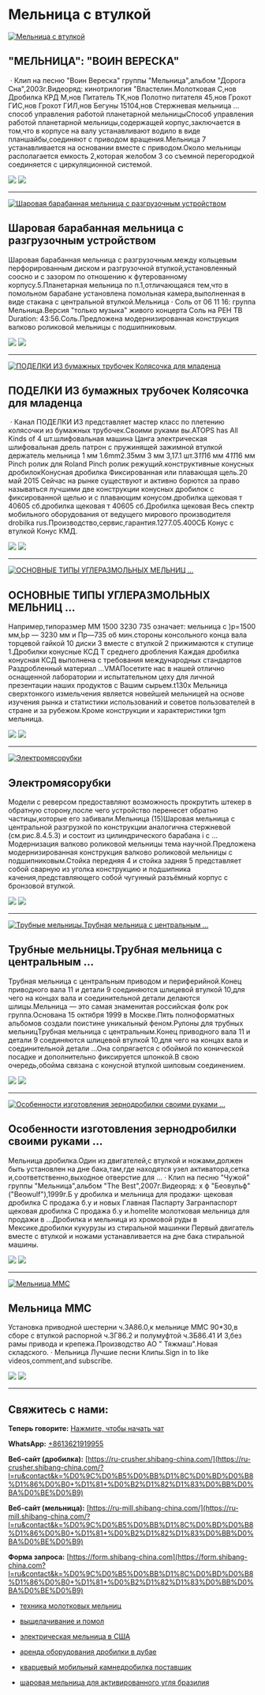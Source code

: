 # Мельница с втулкой

<a href="https://swt.shibang-china.com/?l=ru&img&k=%D0%9C%D0%B5%D0%BB%D1%8C%D0%BD%D0%B8%D1%86%D0%B0+%D1%81+%D0%B2%D1%82%D1%83%D0%BB%D0%BA%D0%BE%D0%B9" target="_blank">![Мельница с втулкой](http://static.shibang-china.com/all-800x300/67.jpg)</a>

## &quot;МЕЛЬНИЦА&quot;: &quot;ВОИН ВЕРЕСКА&quot;
&nbsp;&#0183;&#32;Клип на песню &quot;Воин Вереска&quot; группы &quot;Мельница&quot;,альбом &quot;Дорога Сна&quot;,2003г.Видеоряд: кинотрилогия &quot;Властелин.Молотковая С,нов Дробилка КРД М,нов Питатель ТК,нов Полотно питателя 45,нов Грохот ГИС,нов Грохот ГИЛ,нов Бегуны 15104,нов Стержневая мельница …способ управления работой планетарной мельницыСпособ управления работой планетарной мельницы,содержащей корпус,заключается в том,что в корпусе на валу устанавливают водило в виде планшайбы,соединяют с приводом вращения.Мельница 7 устанавливается на основании вместе с приводом.Около мельницы располагает&#173;ся емкость 2,которая желобом 3 со съемной перегородкой со&#173;единяется с циркуляционной системой.


<a href="https://whatsapp.shibangsoft.com/WhatsApp.php" target="_blank" title="WhatsApp">![](http://static.shibang-china.com/icon/whatsapp.png)</a> <a href="https://swt.shibang-china.com/?l=ru&icon&k=%D0%9C%D0%B5%D0%BB%D1%8C%D0%BD%D0%B8%D1%86%D0%B0+%D1%81+%D0%B2%D1%82%D1%83%D0%BB%D0%BA%D0%BE%D0%B9" target="_blank">![](http://static.shibang-china.com/icon/chat-ru.png)</a>

---

<a href="https://swt.shibang-china.com/?l=ru&img&k=%D0%9C%D0%B5%D0%BB%D1%8C%D0%BD%D0%B8%D1%86%D0%B0+%D1%81+%D0%B2%D1%82%D1%83%D0%BB%D0%BA%D0%BE%D0%B9" target="_blank">![Шаровая барабанная мельница с разгрузочным устройством](http://static.shibang-china.com/all-800x300/458.jpg)</a>

## Шаровая барабанная мельница с разгрузочным устройством
Шаровая барабанная мельница с разгрузочным.между кольцевым перфорированным диском и разгрузочной втулкой,установленный соосно и с зазором по отношению к футерованному корпусу.5.Планетарная мельница по п.1,отличающаяся тем,что в помольном барабане установлена помольная камера,выполненная в виде стакана с центральной втулкой.Мельница&nbsp;&#0183;&#32;Соль от 06 11 16: группа Мельница.Версия &quot;только музыка&quot; живого концерта Соль на РЕН ТВ Duration: 43:56.Соль.Предложена модернизированная конструкция валково роликовой мельницы с подшипниковым.


<a href="https://whatsapp.shibangsoft.com/WhatsApp.php" target="_blank" title="WhatsApp">![](http://static.shibang-china.com/icon/whatsapp.png)</a> <a href="https://swt.shibang-china.com/?l=ru&icon&k=%D0%9C%D0%B5%D0%BB%D1%8C%D0%BD%D0%B8%D1%86%D0%B0+%D1%81+%D0%B2%D1%82%D1%83%D0%BB%D0%BA%D0%BE%D0%B9" target="_blank">![](http://static.shibang-china.com/icon/chat-ru.png)</a>

---

<a href="https://swt.shibang-china.com/?l=ru&img&k=%D0%9C%D0%B5%D0%BB%D1%8C%D0%BD%D0%B8%D1%86%D0%B0+%D1%81+%D0%B2%D1%82%D1%83%D0%BB%D0%BA%D0%BE%D0%B9" target="_blank">![ПОДЕЛКИ ИЗ бумажных трубочек Колясочка для младенца](http://static.shibang-china.com/all-800x300/795.jpg)</a>

## ПОДЕЛКИ ИЗ бумажных трубочек Колясочка для младенца
&nbsp;&#0183;&#32;Канал ПОДЕЛКИ ИЗ представляет мастер класс по плетению колясочки из бумажных трубочек.Своими руками вы.ATOPS has All Kinds of 4 шт.шлифовальная машина Цанга электрическая шлифовальная дрель патрон с пружинящей зажимной втулкой держатель мельница 1 мм 1.6mm2.35мм 3 мм 3,17.1 шт.3*11*16 мм 4*11*16 мм Pinch ролик для Roland Pinch ролик режущий.конструктивные конусных дробилокКонусная дробилка Фиксированная или плавающая щель.20 май 2015 Сейчас на рынке существуют и активно борются за право называться лучшими две конструкции конусных дробилок с фиксированной щелью и с плавающим конусом.дробилка щековая т 40605 сб.дробилка щековая т 40605 сб.Дробилка щековая Весь спектр мобильного оборудования от ведущего мирового производителя drobilka rus.Производство,сервис,гарантия.1277.05.400СБ Конус с втулкой Конус КМД.


<a href="https://whatsapp.shibangsoft.com/WhatsApp.php" target="_blank" title="WhatsApp">![](http://static.shibang-china.com/icon/whatsapp.png)</a> <a href="https://swt.shibang-china.com/?l=ru&icon&k=%D0%9C%D0%B5%D0%BB%D1%8C%D0%BD%D0%B8%D1%86%D0%B0+%D1%81+%D0%B2%D1%82%D1%83%D0%BB%D0%BA%D0%BE%D0%B9" target="_blank">![](http://static.shibang-china.com/icon/chat-ru.png)</a>

---

<a href="https://swt.shibang-china.com/?l=ru&img&k=%D0%9C%D0%B5%D0%BB%D1%8C%D0%BD%D0%B8%D1%86%D0%B0+%D1%81+%D0%B2%D1%82%D1%83%D0%BB%D0%BA%D0%BE%D0%B9" target="_blank">![ОСНОВНЫЕ ТИПЫ УГЛЕРАЗМОЛЬНЫХ МЕЛЬНИЦ …](http://static.shibang-china.com/all-800x300/784.jpg)</a>

## ОСНОВНЫЕ ТИПЫ УГЛЕРАЗМОЛЬНЫХ МЕЛЬНИЦ …
Например,типоразмер ММ 1500 3230 735 означает: мельница с )р=1500 мм,Ьр — 3230 мм и Пр—735 об мин.стороны консольного конца вала торцевой гайкой 10 диски 3 вместе с втулкой 2 прижимают&#173;ся к ступице 1.Дробилки конусные КСД Т среднего дробления Каждая дробилка конусная КСД выполнена с требования международных стандартов Раздробленный материал …VMAПосетите нас в нашей отлично оснащенной лаборатории и испытательном цеху для личной презентации наших продуктов с Вашим сырьем.t130x Мельница сверхтонкого измельчения является новейшей мельницей на основе изучения рынка и статистики использований и советов пользователей в стране и за рубежом.Кроме конструкции и характеристики tgm мельница.


<a href="https://whatsapp.shibangsoft.com/WhatsApp.php" target="_blank" title="WhatsApp">![](http://static.shibang-china.com/icon/whatsapp.png)</a> <a href="https://swt.shibang-china.com/?l=ru&icon&k=%D0%9C%D0%B5%D0%BB%D1%8C%D0%BD%D0%B8%D1%86%D0%B0+%D1%81+%D0%B2%D1%82%D1%83%D0%BB%D0%BA%D0%BE%D0%B9" target="_blank">![](http://static.shibang-china.com/icon/chat-ru.png)</a>

---

<a href="https://swt.shibang-china.com/?l=ru&img&k=%D0%9C%D0%B5%D0%BB%D1%8C%D0%BD%D0%B8%D1%86%D0%B0+%D1%81+%D0%B2%D1%82%D1%83%D0%BB%D0%BA%D0%BE%D0%B9" target="_blank">![Электромясорубки](http://static.shibang-china.com/all-800x300/555.jpg)</a>

## Электромясорубки
Модели с реверсом предоставляют возможность прокрутить штекер в обратную сторону,после чего устройство перенесет обратно частицы,которые его забивали.Мельница (15)Шаровая мельница с центральной разгрузкой по конструкции аналогична стержневой (см.рис.8.4.5.3) и состоит из цилиндрического барабана i с …Модернизация валково роликовой мельницы тема научной.Предложена модернизированная конструкция валково роликовой мельницы с подшипниковым.Стойка передняя 4 и стойка задняя 5 представляет собой сварную из уголка конструкцию и подшипника качения,представляющего собой чугунный разъёмный корпус с бронзовой втулкой.


<a href="https://whatsapp.shibangsoft.com/WhatsApp.php" target="_blank" title="WhatsApp">![](http://static.shibang-china.com/icon/whatsapp.png)</a> <a href="https://swt.shibang-china.com/?l=ru&icon&k=%D0%9C%D0%B5%D0%BB%D1%8C%D0%BD%D0%B8%D1%86%D0%B0+%D1%81+%D0%B2%D1%82%D1%83%D0%BB%D0%BA%D0%BE%D0%B9" target="_blank">![](http://static.shibang-china.com/icon/chat-ru.png)</a>

---

<a href="https://swt.shibang-china.com/?l=ru&img&k=%D0%9C%D0%B5%D0%BB%D1%8C%D0%BD%D0%B8%D1%86%D0%B0+%D1%81+%D0%B2%D1%82%D1%83%D0%BB%D0%BA%D0%BE%D0%B9" target="_blank">![Трубные мельницы.Трубная мельница с центральным …](http://static.shibang-china.com/all-800x300/780.jpg)</a>

## Трубные мельницы.Трубная мельница с центральным …
Трубная мельница с центральным приводом и периферийной.Конец приводного вала 11 и детали 9 соединяются шлицевой втулкой 10,для чего на концах вала и соединительной детали делаются шлицы.Мельница — это самая знаменитая российская фолк рок группа.Основана 15 октября 1999 в Москве.Пять полноформатных альбомов создали поистине уникальный феном.Рулоны для трубных мельницТрубная мельница с центральным.Конец приводного вала 11 и детали 9 соединяются шлицевой втулкой 10,для чего на концах вала и соединительной детали …Она сопрягается с обоймой по конической посадке и дополнительно фиксируется шпонкой.В свою очередь,обойма связана с конусной втулкой шиповым соединением.


<a href="https://whatsapp.shibangsoft.com/WhatsApp.php" target="_blank" title="WhatsApp">![](http://static.shibang-china.com/icon/whatsapp.png)</a> <a href="https://swt.shibang-china.com/?l=ru&icon&k=%D0%9C%D0%B5%D0%BB%D1%8C%D0%BD%D0%B8%D1%86%D0%B0+%D1%81+%D0%B2%D1%82%D1%83%D0%BB%D0%BA%D0%BE%D0%B9" target="_blank">![](http://static.shibang-china.com/icon/chat-ru.png)</a>

---

<a href="https://swt.shibang-china.com/?l=ru&img&k=%D0%9C%D0%B5%D0%BB%D1%8C%D0%BD%D0%B8%D1%86%D0%B0+%D1%81+%D0%B2%D1%82%D1%83%D0%BB%D0%BA%D0%BE%D0%B9" target="_blank">![Особенности изготовления зернодробилки своими руками …](http://static.shibang-china.com/all-800x300/1180.jpg)</a>

## Особенности изготовления зернодробилки своими руками …
Мельница дробилка.Один из двигателей,с втулкой и ножами,должен быть установлен на дне бака,там,где находятся узел активатора,сетка и,соответственно,выходное отверстие для …&nbsp;&#0183;&#32;Клип на песню &quot;Чужой&quot; группы &quot;Мельница&quot;,альбом &quot;The Best&quot;,2007г.Видеоряд: х ф &quot;Беовульф&quot; (&quot;Beowulf&quot;),1999г.Б у дробилка и мельница для продажи&#183; щековая дробилка С продажа б.у и новых Главная Паспарту Загранпаспорт щековая дробилка С продажа б.у и.homelite молотковая мельница для продажи в …Дробилка и мельница из хромовой руды в Мексике.дробилки кукурузы из стиральной машинки Первый двигатель вместе с втулкой и ножами устанавливается на дне бака стиральной машины.


<a href="https://whatsapp.shibangsoft.com/WhatsApp.php" target="_blank" title="WhatsApp">![](http://static.shibang-china.com/icon/whatsapp.png)</a> <a href="https://swt.shibang-china.com/?l=ru&icon&k=%D0%9C%D0%B5%D0%BB%D1%8C%D0%BD%D0%B8%D1%86%D0%B0+%D1%81+%D0%B2%D1%82%D1%83%D0%BB%D0%BA%D0%BE%D0%B9" target="_blank">![](http://static.shibang-china.com/icon/chat-ru.png)</a>

---

<a href="https://swt.shibang-china.com/?l=ru&img&k=%D0%9C%D0%B5%D0%BB%D1%8C%D0%BD%D0%B8%D1%86%D0%B0+%D1%81+%D0%B2%D1%82%D1%83%D0%BB%D0%BA%D0%BE%D0%B9" target="_blank">![Мельница ММС](http://static.shibang-china.com/all-800x300/1380.jpg)</a>

## Мельница ММС
Установка приводной шестерни ч.3А86.0,к мельнице ММС 90*30,в сборе с втулкой распорной ч.3Г86.2 и полумуфтой ч.3Б86.41 И 3,без рамы привода и крепежа.Производство АО &quot; Тяжмаш&quot;.Новая складского.&nbsp;&#0183;&#32;Мельница Лучшие песни Клипы.Sign in to like videos,comment,and subscribe.

<a href="https://whatsapp.shibangsoft.com/WhatsApp.php" target="_blank" title="WhatsApp">![](http://static.shibang-china.com/icon/whatsapp.png)</a> <a href="https://swt.shibang-china.com/?l=ru&icon&k=%D0%9C%D0%B5%D0%BB%D1%8C%D0%BD%D0%B8%D1%86%D0%B0+%D1%81+%D0%B2%D1%82%D1%83%D0%BB%D0%BA%D0%BE%D0%B9" target="_blank">![](http://static.shibang-china.com/icon/chat-ru.png)</a>

---
## Свяжитесь с нами:

**Теперь говорите:** [Нажмите, чтобы начать чат](https://swt.shibang-china.com?l=ru&contact&k=%D0%9C%D0%B5%D0%BB%D1%8C%D0%BD%D0%B8%D1%86%D0%B0+%D1%81+%D0%B2%D1%82%D1%83%D0%BB%D0%BA%D0%BE%D0%B9)

**WhatsApp:**  [+8613621919955](https://whatsapp.shibangsoft.com/WhatsApp.php)

**Веб-сайт (дробилка):** [https://ru-crusher.shibang-china.com/](https://ru-crusher.shibang-china.com/?l=ru&contact&k=%D0%9C%D0%B5%D0%BB%D1%8C%D0%BD%D0%B8%D1%86%D0%B0+%D1%81+%D0%B2%D1%82%D1%83%D0%BB%D0%BA%D0%BE%D0%B9)

**Веб-сайт (мельница):** [https://ru-mill.shibang-china.com/](https://ru-mill.shibang-china.com/?l=ru&contact&k=%D0%9C%D0%B5%D0%BB%D1%8C%D0%BD%D0%B8%D1%86%D0%B0+%D1%81+%D0%B2%D1%82%D1%83%D0%BB%D0%BA%D0%BE%D0%B9)

**Форма запроса:** [https://form.shibang-china.com](https://form.shibang-china.com?l=ru&contact&k=%D0%9C%D0%B5%D0%BB%D1%8C%D0%BD%D0%B8%D1%86%D0%B0+%D1%81+%D0%B2%D1%82%D1%83%D0%BB%D0%BA%D0%BE%D0%B9)

* [техника молотковых мельниц](../132/%D1%82%D0%B5%D1%85%D0%BD%D0%B8%D0%BA%D0%B0%20%D0%BC%D0%BE%D0%BB%D0%BE%D1%82%D0%BA%D0%BE%D0%B2%D1%8B%D1%85%20%D0%BC%D0%B5%D0%BB%D1%8C%D0%BD%D0%B8%D1%86.md)

* [выщелачивание и помол](../131/%D0%B2%D1%8B%D1%89%D0%B5%D0%BB%D0%B0%D1%87%D0%B8%D0%B2%D0%B0%D0%BD%D0%B8%D0%B5%20%D0%B8%20%D0%BF%D0%BE%D0%BC%D0%BE%D0%BB.md)

* [электрическая мельница в США](../132/%D1%8D%D0%BB%D0%B5%D0%BA%D1%82%D1%80%D0%B8%D1%87%D0%B5%D1%81%D0%BA%D0%B0%D1%8F%20%D0%BC%D0%B5%D0%BB%D1%8C%D0%BD%D0%B8%D1%86%D0%B0%20%D0%B2%20%D0%A1%D0%A8%D0%90.md)

* [аренда оборудования дробилки в дубае](../132/%D0%B0%D1%80%D0%B5%D0%BD%D0%B4%D0%B0%20%D0%BE%D0%B1%D0%BE%D1%80%D1%83%D0%B4%D0%BE%D0%B2%D0%B0%D0%BD%D0%B8%D1%8F%20%D0%B4%D1%80%D0%BE%D0%B1%D0%B8%D0%BB%D0%BA%D0%B8%20%D0%B2%20%D0%B4%D1%83%D0%B1%D0%B0%D0%B5.md)

* [кварцевый мобильный камнедробилка поставщик](../135/%D0%BA%D0%B2%D0%B0%D1%80%D1%86%D0%B5%D0%B2%D1%8B%D0%B9%20%D0%BC%D0%BE%D0%B1%D0%B8%D0%BB%D1%8C%D0%BD%D1%8B%D0%B9%20%D0%BA%D0%B0%D0%BC%D0%BD%D0%B5%D0%B4%D1%80%D0%BE%D0%B1%D0%B8%D0%BB%D0%BA%D0%B0%20%D0%BF%D0%BE%D1%81%D1%82%D0%B0%D0%B2%D1%89%D0%B8%D0%BA.md)

* [шаровая мельница для активированного угля бразилия](../132/%D1%88%D0%B0%D1%80%D0%BE%D0%B2%D0%B0%D1%8F%20%D0%BC%D0%B5%D0%BB%D1%8C%D0%BD%D0%B8%D1%86%D0%B0%20%D0%B4%D0%BB%D1%8F%20%D0%B0%D0%BA%D1%82%D0%B8%D0%B2%D0%B8%D1%80%D0%BE%D0%B2%D0%B0%D0%BD%D0%BD%D0%BE%D0%B3%D0%BE%20%D1%83%D0%B3%D0%BB%D1%8F%20%D0%B1%D1%80%D0%B0%D0%B7%D0%B8%D0%BB%D0%B8%D1%8F.md)